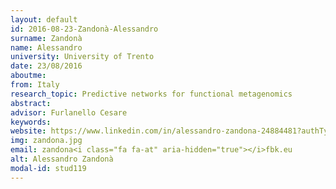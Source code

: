 ```yaml
---
layout: default 
id: 2016-08-23-Zandonà-Alessandro
surname: Zandonà
name: Alessandro
university: University of Trento
date: 23/08/2016
aboutme: 
from: Italy
research_topic: Predictive networks for functional metagenomics
abstract: 
advisor: Furlanello Cesare
keywords: 
website: https://www.linkedin.com/in/alessandro-zandona-24884481?authType=NAME_SEARCH&authToken=Gkiz
img: zandona.jpg
email: zandona<i class="fa fa-at" aria-hidden="true"></i>fbk.eu
alt: Alessandro Zandonà
modal-id: stud119
---
```

